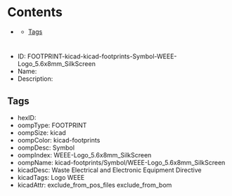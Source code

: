 



Contents
========

* [](#)
	* [Tags](#tags)

# 

- ID: FOOTPRINT-kicad-kicad-footprints-Symbol-WEEE-Logo_5.6x8mm_SilkScreen
- Name: 
- Description: 

## Tags

- hexID: 
- oompType: FOOTPRINT
- oompSize: kicad
- oompColor: kicad-footprints
- oompDesc: Symbol
- oompIndex: WEEE-Logo_5.6x8mm_SilkScreen
- oompName: kicad-footprints/Symbol/WEEE-Logo_5.6x8mm_SilkScreen
- kicadDesc: Waste Electrical and Electronic Equipment Directive
- kicadTags: Logo WEEE
- kicadAttr: exclude_from_pos_files exclude_from_bom
